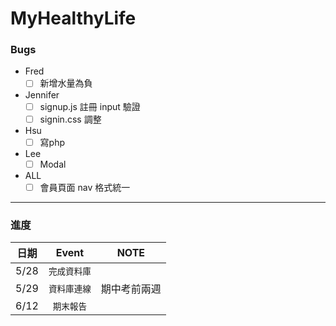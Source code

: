 # MyHealthyLife

### Bugs

* Fred
  - [ ] 新增水量為負

* Jennifer
  - [ ] signup.js 註冊 input 驗證
  - [ ] signin.css 調整

* Hsu
  - [ ] 寫php

* Lee
  - [ ] Modal 

* ALL
  - [ ] 會員頁面 nav 格式統一

******
### 進度

| 日期           | Event          | NOTE          |
| :-------------:|:-------------:|:-------------:|
| 5/28          |   `完成資料庫`   |               |
| 5/29          |   `資料庫連線`   | 期中考前兩週    |
| 6/12          |   `期末報告`     |               |
